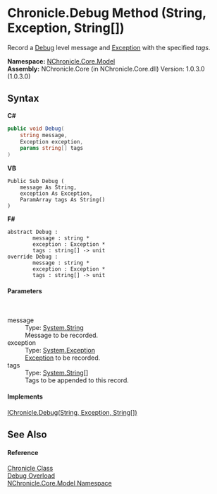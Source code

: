 # Chronicle.Debug Method (String, Exception, String[])
 

Record a <a href="T_NChronicle_Core_Model_ChronicleLevel.md">Debug</a> level message and <a href="http://msdn2.microsoft.com/en-us/library/c18k6c59" target="_blank">Exception</a> with the specified *tags*.

**Namespace:**&nbsp;<a href="N_NChronicle_Core_Model.md">NChronicle.Core.Model</a><br />**Assembly:**&nbsp;NChronicle.Core (in NChronicle.Core.dll) Version: 1.0.3.0 (1.0.3.0)

## Syntax

**C#**<br />
``` C#
public void Debug(
	string message,
	Exception exception,
	params string[] tags
)
```

**VB**<br />
``` VB
Public Sub Debug ( 
	message As String,
	exception As Exception,
	ParamArray tags As String()
)
```

**F#**<br />
``` F#
abstract Debug : 
        message : string * 
        exception : Exception * 
        tags : string[] -> unit 
override Debug : 
        message : string * 
        exception : Exception * 
        tags : string[] -> unit 
```


#### Parameters
&nbsp;<dl><dt>message</dt><dd>Type: <a href="http://msdn2.microsoft.com/en-us/library/s1wwdcbf" target="_blank">System.String</a><br />Message to be recorded.</dd><dt>exception</dt><dd>Type: <a href="http://msdn2.microsoft.com/en-us/library/c18k6c59" target="_blank">System.Exception</a><br /><a href="http://msdn2.microsoft.com/en-us/library/c18k6c59" target="_blank">Exception</a> to be recorded.</dd><dt>tags</dt><dd>Type: <a href="http://msdn2.microsoft.com/en-us/library/s1wwdcbf" target="_blank">System.String</a>[]<br />Tags to be appended to this record.</dd></dl>

#### Implements
<a href="M_NChronicle_Core_Interfaces_IChronicle_Debug_1.md">IChronicle.Debug(String, Exception, String[])</a><br />

## See Also


#### Reference
<a href="T_NChronicle_Core_Model_Chronicle.md">Chronicle Class</a><br /><a href="Overload_NChronicle_Core_Model_Chronicle_Debug.md">Debug Overload</a><br /><a href="N_NChronicle_Core_Model.md">NChronicle.Core.Model Namespace</a><br />
